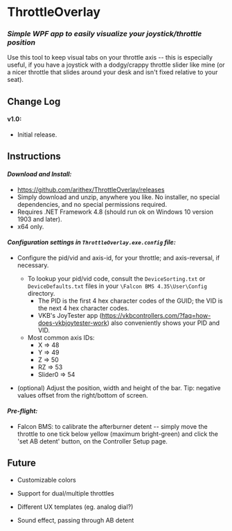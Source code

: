 # ThrottleOverlay #

### *Simple WPF app to easily visualize your joystick/throttle position* ###

Use this tool to keep visual tabs on your throttle axis -- this is especially useful, if you have a joystick with a dodgy/crappy throttle slider like mine (or a nicer throttle that slides around your desk and isn't fixed relative to your seat).

## Change Log ##

#### v1.0:

- Initial release.

## Instructions ##

#### *Download and Install:*

- https://github.com/arithex/ThrottleOverlay/releases 
- Simply download and unzip, anywhere you like.  No installer, no special dependencies, and no special permissions required.
- Requires .NET Framework 4.8 (should run ok on Windows 10 version 1903 and later).
- x64 only.

#### *Configuration settings in `ThrottleOverlay.exe.config` file:*

- Configure the pid/vid and axis-id, for your throttle; and axis-reversal, if necessary.
  - To lookup your pid/vid code, consult the `DeviceSorting.txt` or `DeviceDefaults.txt` files in your `\Falcon BMS 4.35\User\Config` directory.
    - The PID is the first 4 hex character codes of the GUID; the VID is the next 4 hex character codes.
    - VKB's JoyTester app (https://vkbcontrollers.com/?faq=how-does-vkbjoytester-work) also conveniently shows your PID and VID.
  - Most common axis IDs:
    - X => 48
    - Y => 49
    - Z => 50
    - RZ => 53
    - Slider0 => 54

- (optional) Adjust the position, width and height of the bar. Tip: negative values offset from the right/bottom of screen.

#### *Pre-flight:*

- Falcon BMS: to calibrate the afterburner detent -- simply move the throttle to one tick below yellow (maximum bright-green) and click the 'set AB detent' button, on the Controller Setup page.

## Future

- Customizable colors

- Support for dual/multiple throttles

- Different UX templates (eg. analog dial?)

- Sound effect, passing through AB detent
